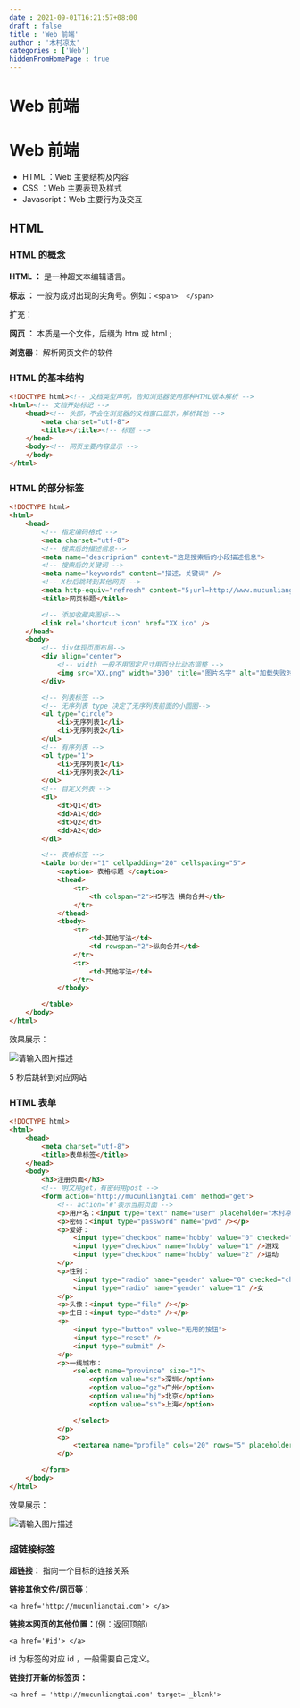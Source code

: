 ```yaml
---
date : 2021-09-01T16:21:57+08:00
draft : false
title : 'Web 前端'
author : '木村凉太'
categories : ['Web']
hiddenFromHomePage : true 
---
```


# Web 前端

# Web 前端

* HTML ：Web 主要结构及内容
* CSS ：Web 主要表现及样式
* Javascript：Web 主要行为及交互

## HTML

### HTML 的概念

**HTML ：** 是一种超文本编辑语言。

**标志 ：** 一般为成对出现的尖角号。例如：`<span>  </span>`

扩充：

**网页 ：** 本质是一个文件，后缀为 htm 或 html ;

**浏览器：** 解析网页文件的软件

### HTML 的基本结构

```html
<!DOCTYPE html><!-- 文档类型声明，告知浏览器使用那种HTML版本解析 -->
<html><!-- 文档开始标记 -->
	<head><!-- 头部，不会在浏览器的文档窗口显示，解析其他 -->
		<meta charset="utf-8">
		<title></title><!-- 标题 -->
	</head>
	<body><!-- 网页主要内容显示 -->
	</body>
</html>

```

### HTML 的部分标签

```html
<!DOCTYPE html>
<html>
	<head>
		<!-- 指定编码格式 -->
		<meta charset="utf-8">
		<!-- 搜索后的描述信息-->
		<meta name="descriprion" content="这是搜索后的小段描述信息">
		<!-- 搜索后的关键词 -->
		<meta name="keywords" content="描述，关键词" />
		<!-- X秒后跳转到其他网页 -->
		<meta http-equiv="refresh" content="5;url=http://www.mucunliangtai.com">
		<title>网页标题</title>

		<!-- 添加收藏夹图标-->
		<link rel='shortcut icon' href="XX.ico" />
	</head>
	<body>
		<!-- div体现页面布局-->
		<div align="center">
			<!-- width 一般不用固定尺寸用百分比动态调整 -->
			<img src="XX.png" width="300" title="图片名字" alt="加载失败时，显示的文字" />
		</div>

		<!-- 列表标签 -->
		<!-- 无序列表 type 决定了无序列表前面的小圆圈-->
		<ul type="circle">
			<li>无序列表1</li>
			<li>无序列表2</li>
		</ul>
		<!-- 有序列表 -->
		<ol type="1">
			<li>无序列表1</li>
			<li>无序列表2</li>
		</ol>
		<!-- 自定义列表 -->
		<dl>
			<dt>Q1</dt>
			<dd>A1</dd>
			<dt>Q2</dt>
			<dd>A2</dd>
		</dl>

		<!-- 表格标签 -->
		<table border="1" cellpadding="20" cellspacing="5">
			<caption> 表格标题 </caption>
			<thead>
				<tr>
					<th colspan="2">H5写法 横向合并</th>
				</tr>
			</thead>
			<tbody>
				<tr>
					<td>其他写法</td>
					<td rowspan="2">纵向合并</td>
				</tr>
				<tr>
					<td>其他写法</td>
				</tr>
			</tbody>

		</table>
	</body>
</html>

```

效果展示：

![请输入图片描述](./../../assets/images/2022/01/4152653597.jpg)

5 秒后跳转到对应网站

### HTML 表单

```html
<!DOCTYPE html>
<html>
	<head>
		<meta charset="utf-8">
		<title>表单标签</title>
	</head>
	<body>
		<h3>注册页面</h3>
		<!-- 明文用get，有密码用post -->
		<form action="http://mucunliangtai.com" method="get">
			<!-- action='#'表示当前页面 -->
			<p>用户名：<input type="text" name="user" placeholder="木村凉太" /></p>
			<p>密码：<input type="password" name="pwd" /></p>
			<p>爱好：
				<input type="checkbox" name="hobby" value="0" checked="checked" />读书
				<input type="checkbox" name="hobby" value="1" />游戏
				<input type="checkbox" name="hobby" value="2" />运动
			</p>
			<p>性别：
				<input type="radio" name="gender" value="0" checked="checked" />男
				<input type="radio" name="gender" value="1" />女
			</p>
			<p>头像：<input type="file" /></p>
			<p>生日：<input type="date" /></p>
			<p>
				<input type="button" value="无用的按钮">
				<input type="reset" />
				<input type="submit" />
			</p>
			<p>一线城市：
				<select name="province" size="1">
					<option value="sz">深圳</option>
					<option value="gz">广州</option>
					<option value="bj">北京</option>
					<option value="sh">上海</option>

				</select>
			</p>
			<p>
				<textarea name="profile" cols="20" rows="5" placeholder="介绍"></textarea>
			</p>

		</form>
	</body>
</html>

```

效果展示：

![请输入图片描述](./../../assets/images/2022/01/3340414582.jpg)

### 超链接标签

**超链接：** 指向一个目标的连接关系

**链接其他文件/网页等：**

`<a href='http://mucunliangtai.com'> </a>`

**链接本网页的其他位置：**(例：返回顶部)

`<a href='#id'> </a>`

id 为标签的对应 id ，一般需要自己定义。

**链接打开新的标签页：**

`<a href = 'http://mucunliangtai.com' target='_blank'>`